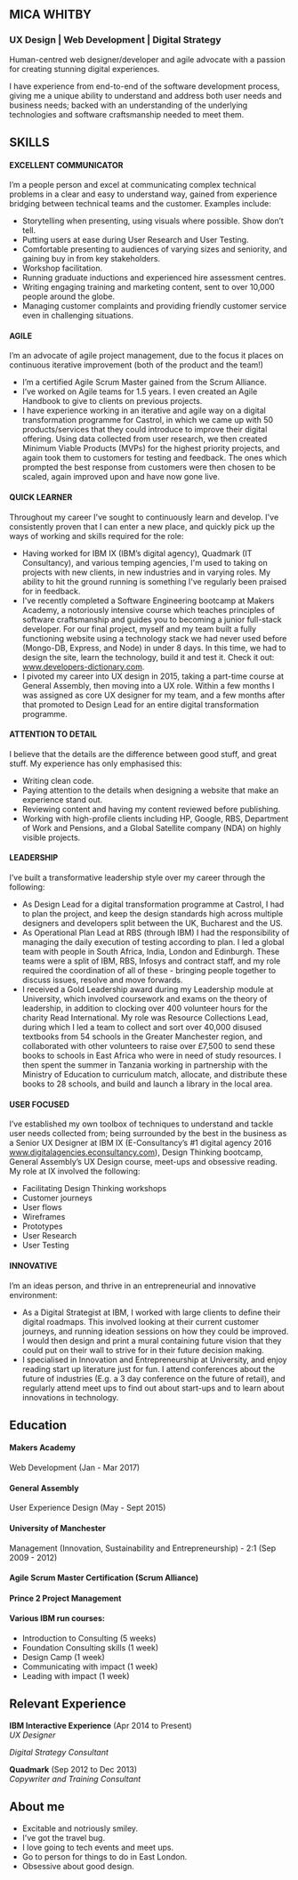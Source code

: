 ## MICA WHITBY

### UX Design | Web Development | Digital Strategy

Human-centred web designer/developer and agile advocate with a passion for creating stunning digital experiences.

I have experience from end-to-end of the software development process, giving me a unique ability to understand and address both user needs and business needs; backed with an understanding of the underlying technologies and software craftsmanship needed to meet them.


## SKILLS

#### EXCELLENT COMMUNICATOR

I’m a people person and excel at communicating complex technical problems in a clear and easy to understand way, gained from experience bridging between technical teams and the customer. Examples include:

 * Storytelling when presenting, using visuals where possible. Show don’t tell. 
 * Putting users at ease during User Research and User Testing.
 * Comfortable presenting to audiences of varying sizes and seniority, and gaining buy in from key stakeholders.
 * Workshop facilitation.
 * Running graduate inductions and experienced hire assessment centres.
 * Writing engaging training and marketing content, sent to over 10,000 people around the globe.
 * Managing customer complaints and providing friendly customer service even in challenging situations.


#### AGILE

I’m an advocate of agile project management, due to the focus it places on continuous iterative improvement (both of the product and the team!)

  * I’m a certified Agile Scrum Master gained from the Scrum Alliance.
  * I’ve worked on Agile teams for 1.5 years. I even created an Agile Handbook to give to clients on previous projects.
  * I have experience working in an iterative and agile way on a digital transformation programme for Castrol, in which we came up with 50  products/services that they could introduce to improve their digital offering. Using data collected from user research, we then created Minimum Viable Products (MVPs) for the highest priority projects, and again took them to customers for testing and feedback. The ones which prompted the best response from customers were then chosen to be scaled, again improved upon and have now gone live.


#### QUICK LEARNER

Throughout my career I've sought to continuously learn and develop. I've consistently proven that I can enter a new place, and quickly pick up the ways of working and skills required for the role:

 * Having worked for IBM IX (IBM’s digital agency), Quadmark (IT Consultancy), and various temping agencies, I'm used to taking on projects with new clients, in new industries and in varying roles. My ability to hit the ground running is something I've regularly been praised for in feedback.
 * I've recently completed a Software Engineering bootcamp at Makers Academy, a notoriously intensive course which teaches principles of software craftsmanship and guides you to becoming a junior full-stack developer. For our final project, myself and my team built a fully functioning website using a technology stack we had never used before (Mongo-DB, Express, and Node) in under 8 days. In this time, we had to design the site, learn the technology, build it and test it. Check it out: www.developers-dictionary.com. 
 * I pivoted my career into UX design in 2015, taking a part-time course at General Assembly, then moving into a UX role. Within a few months I was assigned as core UX designer for my team, and a few months after that promoted to Design Lead for an entire digital transformation programme.


#### ATTENTION TO DETAIL

I believe that the details are the difference between good stuff, and great stuff. My experience has only emphasised this:

 * Writing clean code.
 * Paying attention to the details when designing a website that make an experience stand out.
 * Reviewing content and having my content reviewed before publishing.
 * Working with high-profile clients including HP, Google, RBS, Department of Work and Pensions, and a Global Satellite company (NDA) on highly visible projects.


#### LEADERSHIP

I’ve built a transformative leadership style over my career through the following:

 * As Design Lead for a digital transformation programme at Castrol, I had to plan the project, and keep the design standards high across multiple designers and developers split between the UK, Bucharest and the US.
 * As Operational Plan Lead at RBS (through IBM) I had the responsibility of managing the daily execution of testing according to plan. I led a global team with people in South Africa, India, London and Edinburgh. These teams were a split of IBM, RBS, Infosys and contract staff, and my role required the coordination of all of these - bringing people together to discuss issues, resolve and move forwards.
 * I received a Gold Leadership award during my Leadership module at University, which involved coursework and exams on the theory of leadership, in addition to clocking over 400 volunteer hours for the charity Read International. My role was Resource Collections Lead, during which I led a team to collect and sort over 40,000 disused textbooks from 54 schools in the Greater Manchester region, and collaborated with other volunteers to raise over £7,500 to send these books to schools in East Africa who were in need of study resources. I then spent the summer in Tanzania working in partnership with the Ministry of Education to curriculum match, allocate, and distribute these books to 28 schools, and build and launch a library in the local area.


#### USER FOCUSED

I’ve established my own toolbox of techniques to understand and tackle user needs collected from; being surrounded by the best in the business as a Senior UX Designer at IBM IX (E-Consultancy’s #1 digital agency 2016 www.digitalagencies.econsultancy.com), Design Thinking bootcamp, General Assembly’s UX Design course, meet-ups and obsessive reading. My role at IX involved the following:

  * Facilitating Design Thinking workshops
  * Customer journeys
  * User flows
  * Wireframes
  * Prototypes
  * User Research
  * User Testing


#### INNOVATIVE

I’m an ideas person, and thrive in an entrepreneurial and innovative environment:

 * As a Digital Strategist at IBM, I worked with large clients to define their digital roadmaps. This involved looking at their current customer journeys, and running ideation sessions on how they could be improved. I would then design and print a mural containing future vision that they could put on their wall to strive for in their future decision making.
 * I specialised in Innovation and Entrepreneurship at University, and enjoy reading start up literature just for fun. I attend conferences about the future of industries (E.g. a 3 day conference on the future of retail), and regularly attend meet ups to find out about start-ups and to learn about innovations in technology. 


## Education

#### Makers Academy
Web Development (Jan - Mar 2017)

#### General Assembly
User Experience Design (May - Sept 2015)

#### University of Manchester 
Management (Innovation, Sustainability and Entrepreneurship) - 2:1 (Sep 2009 - 2012)

#### Agile Scrum Master Certification (Scrum Alliance)

#### Prince 2 Project Management

#### Various IBM run courses:
- Introduction to Consulting (5 weeks)
- Foundation Consulting skills (1 week)
- Design Camp (1 week)
- Communicating with impact (1 week)
- Leading with impact (1 week)

## Relevant Experience

**IBM Interactive Experience** (Apr 2014 to Present)    
*UX Designer*

*Digital Strategy Consultant*  

**Quadmark** (Sep 2012 to Dec 2013)   
*Copywriter and Training Consultant*  

## About me
- Excitable and notriously smiley.
- I've got the travel bug.
- I love going to tech events and meet ups.
- Go to person for things to do in East London.
- Obsessive about good design.
